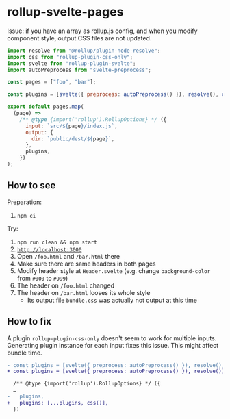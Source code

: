 # rollup-svelte-pages

Issue: if you have an array as rollup.js config, and when you modify component style, output CSS files are not updated.

```js
import resolve from "@rollup/plugin-node-resolve";
import css from "rollup-plugin-css-only";
import svelte from "rollup-plugin-svelte";
import autoPreprocess from "svelte-preprocess";

const pages = ["foo", "bar"];

const plugins = [svelte({ preprocess: autoPreprocess() }), resolve(), css()];

export default pages.map(
  (page) =>
    /** @type {import('rollup').RollupOptions} */ ({
      input: `src/${page}/index.js`,
      output: {
        dir: `public/dest/${page}`,
      },
      plugins,
    })
);
```

## How to see

Preparation:

1. `npm ci`

Try:

1. `npm run clean && npm start`
2. [`http://localhost:3000`](http://localhost:3000)
3. Open `/foo.html` and `/bar.html` there
4. Make sure there are same headers in both pages
5. Modify header style at `Header.svelte` (e.g. change `background-color` from `#000` to `#999`)
6. The header on `/foo.html` changed
7. The header on `/bar.html` looses its whole style
   - Its output file `bundle.css` was actually not output at this time

## How to fix

A plugin `rollup-plugin-css-only` doesn't seem to work for multiple inputs. Generating plugin instance for each input fixes this issue. This might affect bundle time.

```diff
- const plugins = [svelte({ preprocess: autoPreprocess() }), resolve(), css()];
+ const plugins = [svelte({ preprocess: autoPreprocess() }), resolve()];
```

```diff
  /** @type {import('rollup').RollupOptions} */ ({
  …
-   plugins,
+   plugins: [...plugins, css()],
  })
```